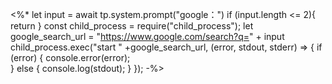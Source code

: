 <%* 
let input = await tp.system.prompt("google：")
if (input.length <= 2){
    return
}
const child_process = require("child_process");
let google_search_url = "https://www.google.com/search?q=" + input
child_process.exec("start " +google_search_url, (error, stdout, stderr) => {
  if (error) {
    console.error(error);  
  } else {
    console.log(stdout);
  }
});
-%>

